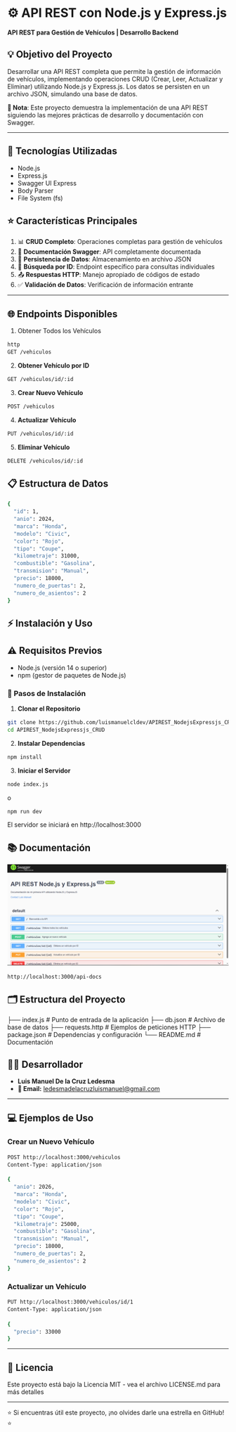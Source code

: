 # ⚙️ API REST con Node.js y Express.js

**API REST para Gestión de Vehículos | Desarrollo Backend**

## 💡 Objetivo del Proyecto

Desarrollar una API REST completa que permite la gestión de información de vehículos, implementando operaciones CRUD (Crear, Leer, Actualizar y Eliminar) utilizando Node.js y Express.js. Los datos se persisten en un archivo JSON, simulando una base de datos.

**📌 Nota**: Este proyecto demuestra la implementación de una API REST siguiendo las mejores prácticas de desarrollo y documentación con Swagger.

---

## 🔧 Tecnologías Utilizadas

- Node.js
- Express.js
- Swagger UI Express
- Body Parser
- File System (fs)

## ⭐️ Características Principales

1. 📊 **CRUD Completo**: Operaciones completas para gestión de vehículos
2. 📖 **Documentación Swagger**: API completamente documentada
3. 💾 **Persistencia de Datos**: Almacenamiento en archivo JSON
4. 🔎 **Búsqueda por ID**: Endpoint específico para consultas individuales
5. 📤 **Respuestas HTTP**: Manejo apropiado de códigos de estado
6. ✅ **Validación de Datos**: Verificación de información entrante

---

## 🌐 Endpoints Disponibles

1. Obtener Todos los Vehículos

```bash
http
GET /vehiculos
```

2. **Obtener Vehículo por ID**

```bash
GET /vehiculos/id/:id
```

3. **Crear Nuevo Vehículo**

```bash
POST /vehiculos
```

4. **Actualizar Vehículo**

```bash
PUT /vehiculos/id/:id
```

5. **Eliminar Vehículo**

```bash
DELETE /vehiculos/id/:id
```

## 📋 Estructura de Datos

```bash
{
  "id": 1,
  "anio": 2024,
  "marca": "Honda",
  "modelo": "Civic",
  "color": "Rojo",
  "tipo": "Coupe",
  "kilometraje": 31000,
  "combustible": "Gasolina",
  "transmision": "Manual",
  "precio": 18000,
  "numero_de_puertas": 2,
  "numero_de_asientos": 2
}

```

## ⚡️ Instalación y Uso

## ⚠️ Requisitos Previos
- Node.js (versión 14 o superior)
- npm (gestor de paquetes de Node.js)

### 🔨 Pasos de Instalación

1. **Clonar el Repositorio**

```bash
git clone https://github.com/luismanuelcldev/APIREST_NodejsExpressjs_CRUD.git
cd APIREST_NodejsExpressjs_CRUD
```

2. **Instalar Dependencias**

```bash
npm install
```

3. **Iniciar el Servidor**

```bash
node index.js
```
o

```bash
npm run dev
```

El servidor se iniciará en http://localhost:3000

## 📚 Documentación

![Documentacion](public/images/Captura-de-pantalla-api-docs.png)

```bash
http://localhost:3000/api-docs
```

## 🗂️ Estructura del Proyecto

├── index.js          # Punto de entrada de la aplicación
├── db.json           # Archivo de base de datos
├── requests.http     # Ejemplos de peticiones HTTP
├── package.json      # Dependencias y configuración
└── README.md         # Documentación

## 👨‍💻 Desarrollador

- **Luis Manuel De la Cruz Ledesma**
- **📧 Email:** ledesmadelacruzluismanuel@gmail.com

---

## 💻 Ejemplos de Uso

### Crear un Nuevo Vehículo

```bash
POST http://localhost:3000/vehiculos
Content-Type: application/json

{
  "anio": 2026,
  "marca": "Honda",
  "modelo": "Civic",
  "color": "Rojo",
  "tipo": "Coupe",
  "kilometraje": 25000,
  "combustible": "Gasolina",
  "transmision": "Manual",
  "precio": 18000,
  "numero_de_puertas": 2,
  "numero_de_asientos": 2
}
```

### Actualizar un Vehículo

```bash
PUT http://localhost:3000/vehiculos/id/1
Content-Type: application/json

{
  "precio": 33000
}
```
---

## 📄 Licencia
Este proyecto está bajo la Licencia MIT - vea el archivo LICENSE.md para más detalles

---

⭐️ Si encuentras útil este proyecto, ¡no olvides darle una estrella en GitHub! ⭐️

